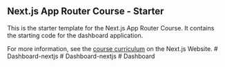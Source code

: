 ## Next.js App Router Course - Starter

This is the starter template for the Next.js App Router Course. It contains the starting code for the dashboard application.

For more information, see the [course curriculum](https://nextjs.org/learn) on the Next.js Website.
#   D a s h b o a r d - n e x t j s  
 #   D a s h b o a r d - n e x t j s  
 #   D a s h b o a r d  
 